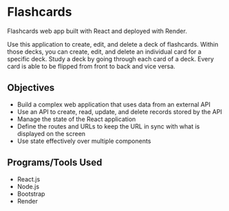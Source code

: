 # Flashcards
Flashcards web app built with React and deployed with Render.

Use this application to create, edit, and delete a deck of flashcards. Within those decks, you can create, edit, and delete an individual card for a specific deck. Study a deck by going through each card of a deck. Every card is able to be flipped from front to back and vice versa.
## Objectives
- Build a complex web application that uses data from an external API
- Use an API to create, read, update, and delete records stored by the API
- Manage the state of the React application
- Define the routes and URLs to keep the URL in sync with what is displayed on the screen
- Use state effectively over multiple components
## Programs/Tools Used
- React.js
- Node.js
- Bootstrap
- Render
